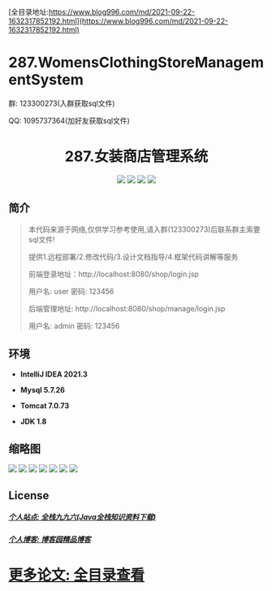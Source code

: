 [全目录地址:https://www.blog996.com/md/2021-09-22-1632317852192.html](https://www.blog996.com/md/2021-09-22-1632317852192.html)
# 287.WomensClothingStoreManagementSystem

<p>群: 123300273(入群获取sql文件)</p>
<p>QQ: 1095737364(加好友获取sql文件)</p>

<p><h1 align="center">287.女装商店管理系统</h1></p>


<p align="center">
	<img src="https://img.shields.io/badge/jdk-1.8-orange.svg"/>
    <img src="https://img.shields.io/badge/servlet-5.x-lightgrey.svg"/>
    <img src="https://img.shields.io/badge/jsp-3.x-blue.svg"/>
    <img src="https://img.shields.io/badge/jdbc-5.x-yellow.svg"/>
</p>

## 简介

> 本代码来源于网络,仅供学习参考使用,请入群(123300273)后联系群主索要sql文件!
>
> 提供1.远程部署/2.修改代码/3.设计文档指导/4.框架代码讲解等服务
>
> 前端登录地址：http://localhost:8080/shop/login.jsp
>
> 用户名: user   密码: 123456
>
> 后端管理地址: http://localhost:8080/shop/manage/login.jsp
>
> 用户名: admin   密码: 123456
>


## 环境

- <b>IntelliJ IDEA 2021.3</b>

- <b>Mysql 5.7.26</b>

- <b>Tomcat 7.0.73</b>

- <b>JDK 1.8</b>





## 缩略图

![](https://img2023.cnblogs.com/blog/588112/202310/588112-20231024164625054-1490329270.png)
![](https://img2023.cnblogs.com/blog/588112/202310/588112-20231024164636005-260915493.png)
![](https://img2023.cnblogs.com/blog/588112/202310/588112-20231024164642092-1475093964.png)
![](https://img2023.cnblogs.com/blog/588112/202310/588112-20231024164710640-145056900.png)
![](https://img2023.cnblogs.com/blog/588112/202310/588112-20231024164841517-2080006709.png)
![](https://img2023.cnblogs.com/blog/588112/202310/588112-20231024164845002-627360042.png)
![](https://img2023.cnblogs.com/blog/588112/202310/588112-20231024164848745-1138019334.png)





## License

##### [个人站点: 全栈九九六(Java全栈知识资料下载)](https://www.blog996.com/)
##### [个人博客: 博客园精品博客](https://www.cnblogs.com/yysbolg/)
# [更多论文: 全目录查看](https://www.blog996.com/md/2021-09-22-1632317852192.html)


